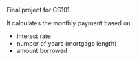 Final project for CS101

It calculates the monthly payment based on:

- interest rate
- number of years (mortgage length)
- amount borrowed


